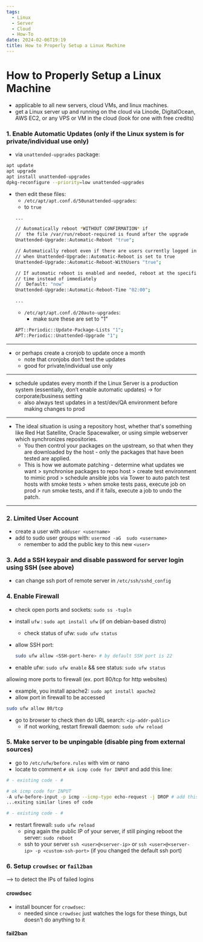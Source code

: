 ```yaml
---
tags:
  - Linux
  - Server
  - Cloud
  - How-To
date: 2024-02-06T19:19
title: How to Properly Setup a Linux Machine
---
```

<!-- 2024-02-06-1919 (February 6, 2024 7:19 PM) -->

# How to Properly Setup a Linux Machine
- applicable to all new servers, cloud VMs, and linux machines.
- get a Linux server up and running on the cloud via Linode, DigitalOcean, AWS EC2, or any VPS or VM in the cloud (look for one with free credits)

### 1. Enable Automatic Updates (only if the Linux system is for private/individual use only)
- via `unattended-upgrades` package: 
```bash
apt update
apt upgrade
apt install unattended-upgrades
dpkg-reconfigure --priority=low unattended-upgrades
```
- then edit these files:
	- `/etc/apt/apt.conf.d/50unattended-upgrades`:
    - to `true`
  ```bash
  ...

  // Automatically reboot *WITHOUT CONFIRMATION* if
  //  the file /var/run/reboot-required is found after the upgrade
  Unattended-Upgrade::Automatic-Reboot "true";

  // Automatically reboot even if there are users currently logged in
  // when Unattended-Upgrade::Automatic-Reboot is set to true
  Unattended-Upgrade::Automatic-Reboot-WithUsers "true";

  // If automatic reboot is enabled and needed, reboot at the specific
  // time instead of immediately
  //  Default: "now"
  Unattended-Upgrade::Automatic-Reboot-Time "02:00";

  ...
  ```
  - `/etc/apt/apt.conf.d/20auto-upgrades`:
    - make sure these are set to "1"
  ```bash
  APT::Periodic::Update-Package-Lists "1";
  APT::Periodic::Unattended-Upgrade "1";
  ```
---
- or perhaps create a cronjob to update once a month
  - note that cronjobs don’t test the updates
  - good for private/individual use only
	
---
- schedule updates every month if the Linux Server is a production system (essentially, don’t enable automatic updates) → for corporate/business setting
  - also always test updates in a test/dev/QA environment before making changes to prod
	
---
- The ideal situation is using a repository host, whether that's something like Red Hat Satellite, Oracle Spacewalker, or using simple webserver which synchronizes repositories.
  - You then control your packages on the upstream, so that when they are downloaded by the host - only the packages that have been tested are applied.
  - This is how we automate patching - determine what updates we want > synchronise packages to repo host > create test environment to mimic prod > schedule ansible jobs via Tower to auto patch test hosts with smoke tests > when smoke tests pass, execute job on prod > run smoke tests, and if it fails, execute a job to undo the patch.

---
### 2. Limited User Account
- create a user with `adduser <username>`
- add to sudo user groups with: `usermod -aG  sudo <username>`
  - remember to add the public key to this new `<user>`
### 3. Add a SSH keypair and disable password for server login using SSH (see above)
- can change ssh port of remote server in `/etc/ssh/sshd_config`
### 4. Enable Firewall
- check open ports and sockets: `sudo ss -tupln`
- install `ufw` : `sudo apt install ufw` (if on debian-based distro)
    - check status of ufw: `sudo ufw status`
- allow SSH port:
    
    ```bash
    sudo ufw allow <SSH-port-here> # by default SSH port is 22
    ```
    
- enable ufw: `sudo ufw enable` && see status: `sudo ufw status`

allowing more ports to firewall (ex. port 80/tcp for http websites)

- example, you install apache2: `sudo apt install apache2`
- allow port in firewall to be accessed

```bash
sudo ufw allow 80/tcp
```

- go to browser to check then do URL search: `<ip-addr-public>`
    - if not working, restart firewall daemon: `sudo ufw reload`
### 5. Make server to be unpingable (disable ping from external sources)
- go to `/etc/ufw/before.rules` with vim or nano
- locate to comment `# ok icmp code for INPUT` and add this line:

```bash
# - existing code - #

# ok icmp code for INPUT
-A ufw-before-input -p icmp --icmp-type echo-request -j DROP # add this
...exiting similar lines of code

# - existing code - #
```

- restart firewall: `sudo ufw reload`
  - ping again the public IP of your server, if still pinging reboot the server: `sudo reboot`
  - ssh to your server `ssh <user>@<server-ip>` or `ssh <user>@<server-ip> -p <custom-ssh-port>` (if you changed the default ssh port)

### 6. Setup `crowdsec` or `fail2ban`
--> to detect the IPs of failed logins
#### crowdsec
- install bouncer for `crowdsec`:
  - needed since `crowdsec` just watches the logs for these things, but doesn't do anything to it 
#### fail2ban
